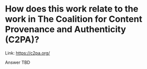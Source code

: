 # How does this work relate to the work in The Coalition for Content Provenance and Authenticity (C2PA)?
Link: https://c2pa.org/

Answer TBD
